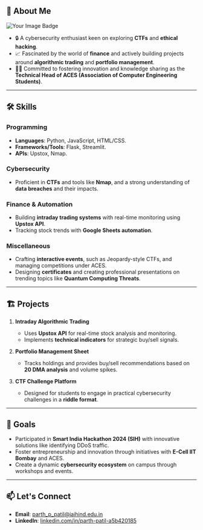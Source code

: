 
## 🚀 About Me  

<img src="https://tryhackme-badges.s3.amazonaws.com/PARTHP7.png" alt="Your Image Badge" />

- 🔒 A cybersecurity enthusiast keen on exploring **CTFs** and **ethical hacking**.  
- 📈 Fascinated by the world of **finance** and actively building projects around **algorithmic trading** and **portfolio management**.    
- 🧑‍🏫 Committed to fostering innovation and knowledge sharing as the **Technical Head of ACES (Association of Computer Engineering Students)**.  

---

## 🛠️ Skills  

### Programming  
- **Languages**: Python, JavaScript, HTML/CSS.  
- **Frameworks/Tools**: Flask, Streamlit.  
- **APIs**: Upstox, Nmap.

### Cybersecurity  
- Proficient in **CTFs** and tools like **Nmap**, and a strong understanding of **data breaches** and their impacts.  

### Finance & Automation  
- Building **intraday trading systems** with real-time monitoring using **Upstox API**.  
- Tracking stock trends with **Google Sheets automation**.

### Miscellaneous  
- Crafting **interactive events**, such as Jeopardy-style CTFs, and managing competitions under ACES.  
- Designing **certificates** and creating professional presentations on trending topics like **Quantum Computing Threats**.  

---

## 🏗️ Projects  

1. **Intraday Algorithmic Trading**  
   - Uses **Upstox API** for real-time stock analysis and monitoring.  
   - Implements **technical indicators** for strategic buy/sell signals.  

2. **Portfolio Management Sheet**  
   - Tracks holdings and provides buy/sell recommendations based on **20 DMA analysis** and volume spikes.

3. **CTF Challenge Platform**  
   - Designed for students to engage in practical cybersecurity challenges in a **riddle format**.  

---

## 🌟 Goals  

- Participated in **Smart India Hackathon 2024 (SIH)** with innovative solutions like identifying DDoS traffic.  
- Foster entrepreneurship and innovation through initiatives with **E-Cell IIT Bombay** and ACES.  
- Create a dynamic **cybersecurity ecosystem** on campus through workshops and events.

---

## 📫 Let's Connect  

- **Email**: [parth_p_patil@jaihind.edu.in](mailto:parth_p_patil@jaihind.edu.in)  
- **LinkedIn**: [linkedin.com/in/parth-patil-a5b420185](https://www.linkedin.com/in/parth-patil-a5b420185/)
